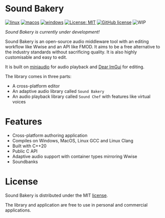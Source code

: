 # Sound Bakery

[![linux](https://github.com/KarateKidzz/sound-bakery/actions/workflows/linux.yaml/badge.svg?branch=dev)](https://github.com/KarateKidzz/sound-bakery/actions/workflows/linux.yaml)
[![macos](https://github.com/KarateKidzz/sound-bakery/actions/workflows/macos.yaml/badge.svg?branch=dev)](https://github.com/KarateKidzz/sound-bakery/actions/workflows/macos.yaml)
[![windows](https://github.com/KarateKidzz/sound-bakery/actions/workflows/windows.yaml/badge.svg?branch=dev)](https://github.com/KarateKidzz/sound-bakery/actions/workflows/windows.yaml)
[![License: MIT](https://img.shields.io/badge/License-MIT-blue.svg)](https://opensource.org/licenses/MIT)
[![GitHub license](https://img.shields.io/badge/C%2B%2B-20-blue)](https://en.cppreference.com/w/cpp/compiler_support#cpp20)
![WIP](https://img.shields.io/badge/Status-WIP-yellow)

*Sound Bakery is currently under development!*

Sound Bakery is an open-source audio middleware tool with an editing workflow like Wwise and an API like FMOD. It aims to be a free alternative to the industry standards without sacrificing quality. It is also highly customisable and easy to edit.

It is built on [miniaudio](https://miniaud.io/index.html) for audio playback and [Dear ImGui](https://github.com/ocornut/imgui) for editing.

The library comes in three parts:
- A cross-platform editor
- An adaptive audio library called `Sound Bakery`
- An audio playback library called `Sound Chef` with features like virtual voices

# Features
- Cross-platform authoring application
- Compiles on Windows, MacOS, Linux GCC and Linux Clang
- Built with C++20
- Public C API
- Adaptive audio support with container types mirroring Wwise
- Soundbanks

# License

Sound Bakery is distributed under the MIT [license](https://github.com/KarateKidzz/sound-bakery/blob/master/LICENSE).

The library and application are free to use in personal and commercial applications.
